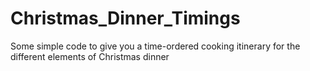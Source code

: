 # Christmas_Dinner_Timings
Some simple code to give you a time-ordered cooking itinerary for the different elements of Christmas dinner
